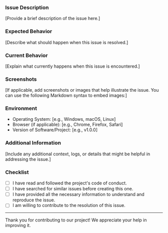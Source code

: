 ### Issue Description

[Provide a brief description of the issue here.]

### Expected Behavior

[Describe what should happen when this issue is resolved.]

### Current Behavior

[Explain what currently happens when this issue is encountered.]

### Screenshots

[If applicable, add screenshots or images that help illustrate the issue. You can use the following Markdown syntax to embed images:]

### Environment

- Operating System: [e.g., Windows, macOS, Linux]
- Browser (if applicable): [e.g., Chrome, Firefox, Safari]
- Version of Software/Project: [e.g., v1.0.0]

### Additional Information

[Include any additional context, logs, or details that might be helpful in addressing the issue.]

### Checklist

- [ ] I have read and followed the project's code of conduct.
- [ ] I have searched for similar issues before creating this one.
- [ ] I have provided all the necessary information to understand and reproduce the issue.
- [ ] I am willing to contribute to the resolution of this issue.

---

Thank you for contributing to our project! We appreciate your help in improving it.
